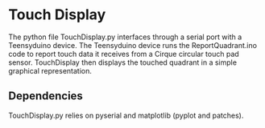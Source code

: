 # Touch Display

The python file TouchDisplay.py interfaces through a serial port with a Teensyduino device. The Teensyduino device runs the ReportQuadrant.ino code to report touch data it receives from a Cirque circular touch pad sensor. TouchDisplay then displays the touched quadrant in a simple graphical representation.

## Dependencies

TouchDisplay.py relies on pyserial and matplotlib (pyplot and patches).
